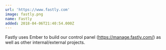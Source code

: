 ```yaml
---
url: 'https://www.fastly.com'
image: fastly.png
name: Fastly
added: 2018-04-06T21:40:54.000Z
---
```

Fastly uses Ember to build our control panel (https://manage.fastly.com/) as well as other internal/external projects.